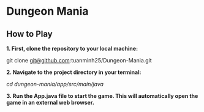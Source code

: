 # Dungeon Mania

## How to Play

**1. First, clone the repository to your local machine:**

   git clone git@github.com:tuanminh25/Dungeon-Mania.git

**2. Navigate to the project directory in your terminal:**

*cd dungeon-mania/app/src/main/java*

**3. Run the App.java file to start the game. This will automatically open the game in an external web browser.**